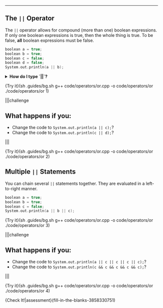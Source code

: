 ---

## The `||` Operator

The `||` operator allows for compound (more than one) boolean expressions. If only one boolean expressions is true, then the whole thing is true. To be false, **all** boolean expressions must be false.

```c++
boolean a = true;
boolean b = true;
boolean c = false;
boolean d = false;
System.out.println(a || b);
```

<details><summary><b>How do I type `||`?</b></summary> It is on the right-hand side, below the backspace/delete key and above the enter/return key. The `|` symbol is the line above the `\`. This means you must hold shift and press the `\` key to type `|`. </details>

{Try it}(sh .guides/bg.sh g++ code/operators/or.cpp -o code/operators/or ./code/operators/or 1)

|||challenge
## What happens if you:
* Change the code to `System.out.println(a || c);`?
* Change the code to `System.out.println(c || d);`?

|||

{Try it}(sh .guides/bg.sh g++ code/operators/or.cpp -o code/operators/or ./code/operators/or 2)

## Multiple `||` Statements

You can chain several `||` statements together. They are evaluated in a left-to-right manner.

```c++
boolean a = true;
boolean b = true;
boolean c = false;
System.out.println(a || b || c);
```

{Try it}(sh .guides/bg.sh g++ code/operators/or.cpp -o code/operators/or ./code/operators/or 3)

|||challenge
## What happens if you:
* Change the code to 
`System.out.println(a || c || c || c || c);`?
* Change the code to 
`System.out.println(c && c && c && c && c);`?

|||

{Try it}(sh .guides/bg.sh g++ code/operators/or.cpp -o code/operators/or ./code/operators/or 4)

{Check It!|assessment}(fill-in-the-blanks-3858330751)
